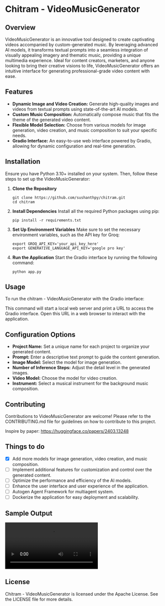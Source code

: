 # Chitram - VideoMusicGenerator

## Overview
VideoMusicGenerator is an innovative tool designed to create captivating videos accompanied by custom-generated music. By leveraging advanced AI models, it transforms textual prompts into a seamless integration of visually appealing imagery and thematic music, providing a unique multimedia experience. Ideal for content creators, marketers, and anyone looking to bring their creative visions to life, VideoMusicGenerator offers an intuitive interface for generating professional-grade video content with ease.

## Features
- **Dynamic Image and Video Creation:** Generate high-quality images and videos from textual prompts using state-of-the-art AI models.
- **Custom Music Composition:** Automatically compose music that fits the theme of the generated video content.
- **Flexible Model Selection:** Choose from various models for image generation, video creation, and music composition to suit your specific needs.
- **Gradio Interface:** An easy-to-use web interface powered by Gradio, allowing for dynamic configuration and real-time generation.

## Installation
Ensure you have Python 3.10+ installed on your system. Then, follow these steps to set up the VideoMusicGenerator:

1. **Clone the Repository**
    ```
    git clone https://github.com/sushanthpy/chitram.git
    cd chitram
    ```
2. **Install Dependencies**
    Install all the required Python packages using pip:
    ```
    pip install -r requirements.txt
    ```
3. **Set Up Environment Variables**
    Make sure to set the necessary environment variables, such as the API key for Groq:
    ```
    export GROQ_API_KEY='your_api_key_here'
    export GENERATIVE_LANGUAGE_API_KEY='google pro key'
    ```
4. **Run the Application**
    Start the Gradio interface by running the following command:
    ```
    python app.py
    ```

## Usage
To run the chitram - VideoMusicGenerator with the Gradio interface:

This command will start a local web server and print a URL to access the Gradio interface. Open this URL in a web browser to interact with the application.

## Configuration Options
- **Project Name:** Set a unique name for each project to organize your generated content.
- **Prompt:** Enter a descriptive text prompt to guide the content generation.
- **Image Model:** Select the model for image generation.
- **Number of Inference Steps:** Adjust the detail level in the generated images.
- **Video Model:** Choose the model for video creation.
- **Instrument:** Select a musical instrument for the background music composition.

## Contributing
Contributions to VideoMusicGenerator are welcome! Please refer to the CONTRIBUTING.md file for guidelines on how to contribute to this project.

Inspire by paper: https://huggingface.co/papers/2403.13248

## Things to do
- [x] Add more models for image generation, video creation, and music composition.
- [ ] Implement additional features for customization and control over the generated content.
- [ ] Optimize the performance and efficiency of the AI models.
- [ ] Enhance the user interface and user experience of the application.
- [ ] Autogen Agent Framework for multiagent system.
- [ ] Dockerize the application for easy deployment and scalability.

## Sample Output
![Sample Output]( cowboy_rider/final_video_with_music.mp4)

## License
Chitram - VideoMusicGenerator is licensed under the Apache License. See the LICENSE file for more details.

